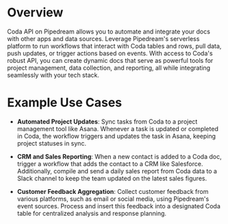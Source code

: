 # Overview

Coda API on Pipedream allows you to automate and integrate your docs with other apps and data sources. Leverage Pipedream's serverless platform to run workflows that interact with Coda tables and rows, pull data, push updates, or trigger actions based on events. With access to Coda's robust API, you can create dynamic docs that serve as powerful tools for project management, data collection, and reporting, all while integrating seamlessly with your tech stack.

# Example Use Cases

- **Automated Project Updates**: Sync tasks from Coda to a project management tool like Asana. Whenever a task is updated or completed in Coda, the workflow triggers and updates the task in Asana, keeping project statuses in sync.

- **CRM and Sales Reporting**: When a new contact is added to a Coda doc, trigger a workflow that adds the contact to a CRM like Salesforce. Additionally, compile and send a daily sales report from Coda data to a Slack channel to keep the team updated on the latest sales figures.

- **Customer Feedback Aggregation**: Collect customer feedback from various platforms, such as email or social media, using Pipedream's event sources. Process and insert this feedback into a designated Coda table for centralized analysis and response planning.

